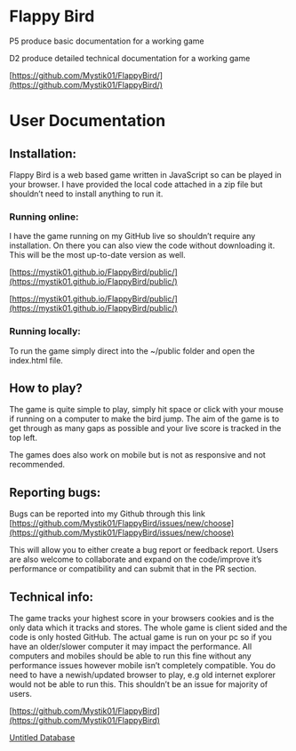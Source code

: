 # Flappy Bird

P5 produce basic documentation for a working game

D2 produce detailed technical documentation for a working game

[https://github.com/Mystik01/FlappyBird/](https://github.com/Mystik01/FlappyBird/)

# User Documentation

## Installation:

Flappy Bird is a web based game written in JavaScript so can be played in your browser. I have provided the local code attached in a zip file but shouldn’t need to install anything to run it. 

### Running online:

I have the game running on my GitHub live so shouldn’t require any installation. On there you can also view the code without downloading it. This will be the most up-to-date version as well. 

[https://mystik01.github.io/FlappyBird/public/](https://mystik01.github.io/FlappyBird/public/)

[https://mystik01.github.io/FlappyBird/public/](https://mystik01.github.io/FlappyBird/public/)

### Running locally:

To run the game simply direct into the ~/public folder and open the index.html file.

## How to play?

The game is quite simple to play, simply hit space or click with your mouse if running on a computer to make the bird jump. The aim of the game is to get through as many gaps as possible and your live score is tracked in the top left. 

The games does also work on mobile but is not as responsive and not recommended. 

## Reporting bugs:

Bugs can be reported into my Github through this link [https://github.com/Mystik01/FlappyBird/issues/new/choose](https://github.com/Mystik01/FlappyBird/issues/new/choose)

This will allow you to either create a bug report or feedback report. Users are also welcome to collaborate and expand on the code/improve it’s performance or compatibility and can submit that in the PR section.

## Technical info:

The game tracks your highest score in your browsers cookies and is the only data which it tracks and stores. The whole game is client sided and the code is only hosted GitHub. The actual game is run on your pc so if you have an older/slower computer it may impact the performance. All computers and mobiles should be able to run this fine without any performance issues however mobile isn’t completely compatible. You do need to have a newish/updated browser to play, e.g old internet explorer would not be able to run this. This shouldn’t be an issue for majority of users. 

[https://github.com/Mystik01/FlappyBird](https://github.com/Mystik01/FlappyBird)

[Untitled Database](Flappy%20Bird%204b8822cde03b4f5db8e6a4acef83b48f/Untitled%20Database%200ae148f4b56f4f1daf98b204d3718da0.csv)
